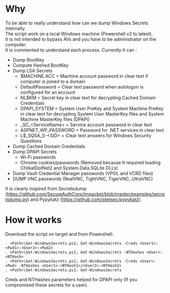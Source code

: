 # Why

To be able to really understand how can we dump Windows Secrets internally.<br/>
The script work on a local Windows machine (Powershell v2 to latest).<br/>
It is not intended to bypass AVs and you have to be administrator on the computer.<br/>
It is commented to understand each process. Currently It can :<br/>
   * Dump BootKey
   * Compute Hashed BootKey
   * Dump LSA Secrets
      *	$MACHINE.ACC = Machine account password in clear text if computer is joined to a domain<br/>
      * DefaultPassword = Clear text password when autologon is configured for an account<br/>
      * NL$KM = Secret key in clear text for decrypting Cached Domain Credentials<br/>
      * DPAPI_SYSTEM = System User PreKey and System Machine PreKey in clear text for decrypting System User MasterKey files and System Machine MasterKey files (DPAPI)<br/>
      * \_SC\_&lt;ServiceName&gt; = Service account password in clear text<br/>
      * ASPNET_WP_PASSWORD = Password for .NET services in clear text<br/>
      * L$_SQSA_S-&lt;SID&gt; = Clear text answers for Windows Security Questions
   * Dump Cached Domain Credentials
   * Dump DPAPI Secrets<br/>
      * Wi-Fi passwords<br/>
      * Chrome cookies/passwords (Removed because It required loading ChilkatDotNet2 and System.Data.SQLite DLLs)<br/>
   * Dump Vault Credential Manager passwords (VPOL and VCRD files)
   * DUMP VNC passwords (RealVNC, TightVNC, TigerVNC, UltraVNC)

It is clearly inspired from Secretsdump (<https://github.com/SecureAuthCorp/impacket/blob/master/examples/secretsdump.py>) and Pypykatz (<https://github.com/skelsec/pypykatz>).

# How it works

Download the script on target and from Powershell:
```
. <Path>\Get-WindowsSecrets.ps1; Get-WindowsSecrets -Creds <User1>:<Pwd1>:<User2>:<Pwd2>
. <Path>\Get-WindowsSecrets.ps1; Get-WindowsSecrets -NTHashes <User>:<NTHash>
. <Path>\Get-WindowsSecrets.ps1; Get-WindowsSecrets -Creds <User>:<Pwd> -NTHashes <User1>:<NTHash1>/<User2>:<NTHash2>
. <Path>\Get-WindowsSecrets.ps1; Get-WindowsSecrets
```

Creds and NTHashes parameters helped for DPAPI only (If you compromised these secrets for a user).

